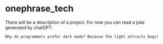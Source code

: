 # onephrase_tech
There will be a description of a project. 
For now you can read a joke generated by chatGPT:

`Why do programmers prefer dark mode? Because the light attracts bugs!`

